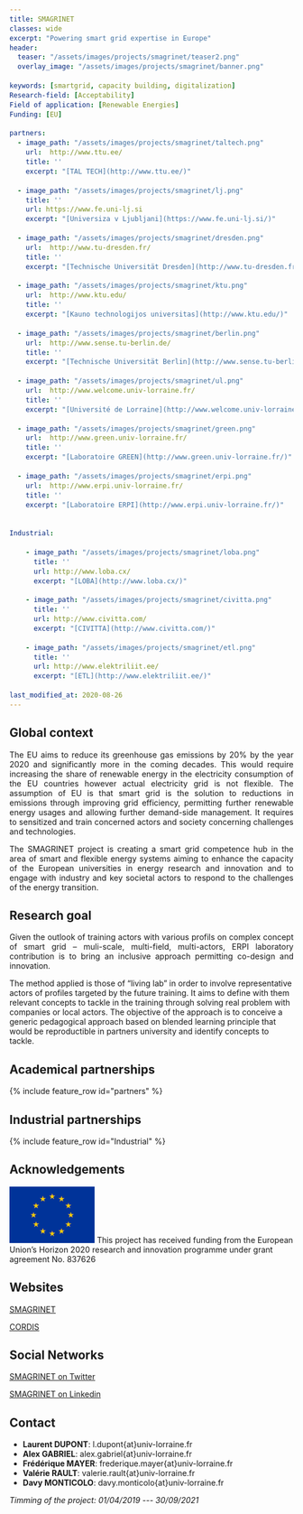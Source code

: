 ```yaml
---
title: SMAGRINET
classes: wide
excerpt: "Powering smart grid expertise in Europe"
header:
  teaser: "/assets/images/projects/smagrinet/teaser2.png"
  overlay_image: "/assets/images/projects/smagrinet/banner.png"

keywords: [smartgrid, capacity building, digitalization]
Research-field: [Acceptability]
Field of application: [Renewable Energies]
Funding: [EU]

partners:
  - image_path: "/assets/images/projects/smagrinet/taltech.png"
    url:  http://www.ttu.ee/
    title: ''
    excerpt: "[TAL TECH](http://www.ttu.ee/)"

  - image_path: "/assets/images/projects/smagrinet/lj.png"
    title: ''
    url: https://www.fe.uni-lj.si
    excerpt: "[Universiza v Ljubljani](https://www.fe.uni-lj.si/)"

  - image_path: "/assets/images/projects/smagrinet/dresden.png"
    url:  http://www.tu-dresden.fr/
    title: ''
    excerpt: "[Technische Universität Dresden](http://www.tu-dresden.fr/)"

  - image_path: "/assets/images/projects/smagrinet/ktu.png"
    url:  http://www.ktu.edu/
    title: ''
    excerpt: "[Kauno technologijos universitas](http://www.ktu.edu/)"

  - image_path: "/assets/images/projects/smagrinet/berlin.png"
    url:  http://www.sense.tu-berlin.de/
    title: ''
    excerpt: "[Technische Universität Berlin](http://www.sense.tu-berlin.de/)"

  - image_path: "/assets/images/projects/smagrinet/ul.png"
    url:  http://www.welcome.univ-lorraine.fr/
    title: ''
    excerpt: "[Université de Lorraine](http://www.welcome.univ-lorraine.fr/)"

  - image_path: "/assets/images/projects/smagrinet/green.png"
    url:  http://www.green.univ-lorraine.fr/
    title: ''
    excerpt: "[Laboratoire GREEN](http://www.green.univ-lorraine.fr/)"

  - image_path: "/assets/images/projects/smagrinet/erpi.png"
    url:  http://www.erpi.univ-lorraine.fr/
    title: ''
    excerpt: "[Laboratoire ERPI](http://www.erpi.univ-lorraine.fr/)" 


Industrial:

    - image_path: "/assets/images/projects/smagrinet/loba.png"  
      title: ''
      url: http://www.loba.cx/
      excerpt: "[LOBA](http://www.loba.cx/)"

    - image_path: "/assets/images/projects/smagrinet/civitta.png"  
      title: ''
      url: http://www.civitta.com/
      excerpt: "[CIVITTA](http://www.civitta.com/)"

    - image_path: "/assets/images/projects/smagrinet/etl.png"  
      title: ''
      url: http://www.elektriliit.ee/
      excerpt: "[ETL](http://www.elektriliit.ee/)"

last_modified_at: 2020-08-26
---
```



## Global context

<p style="text-align:justify;">The EU aims to reduce its greenhouse gas emissions by 20% by the year 2020 and significantly more in the coming decades. This would require increasing the share of renewable energy in the electricity consumption of the EU countries however actual electricity grid is not flexible. The assumption of EU is that smart grid is the solution to reductions in emissions through improving grid efficiency, permitting further renewable energy usages and allowing further demand-side management. It requires to sensitized and train concerned actors and society concerning challenges and technologies.</p>  

<p style="text-align:justify;">The SMAGRINET project is creating a smart grid competence hub in the area of smart and flexible energy systems aiming to enhance the capacity of the European universities in energy research and innovation and to engage with industry and key societal actors to respond to the challenges of the energy transition.</p>


## Research goal

<p style="text-align:justify;">Given the outlook of training actors with various profils on complex concept of smart grid – muli-scale, multi-field, multi-actors, ERPI laboratory contribution is to bring an inclusive approach permitting co-design and innovation.  

The method applied is those of “living lab” in order to involve representative actors of profiles targeted by the future training. It aims to define with them relevant concepts to tackle in the training through solving real problem with companies or local actors. The objective of the approach is to conceive a generic pedagogical approach based on blended learning principle that would be reproductible in partners university and identify concepts to tackle.</p>

## Academical partnerships

{% include feature_row id="partners" %}


## Industrial partnerships

{% include feature_row id="Industrial" %}




## Acknowledgements

<img src="/assets/images/projects/smagrinet/eu.png"  alt= "European Union" width="30%" class="align-right">
This project has received funding from the European Union’s Horizon 2020 research and innovation programme under grant agreement No. 837626


## Websites

<i class="fas fa-link"></i>  [SMAGRINET](https://www.smagrinet.eu)  

<i class="far fa-id-card"></i> [CORDIS](https://cordis.europa.eu/project/id/837626)  

##  Social Networks 

<i class="fab fa-twitter-square"></i> [SMAGRINET on Twitter](https://twitter.com/smagrinet)  

<i class="fab fa-linkedin"></i> [SMAGRINET on Linkedin](https://www.linkedin.com/company/smagrinet/)




## Contact
* **Laurent DUPONT**: l.dupont{at}univ-lorraine.fr
* **Alex GABRIEL**: alex.gabriel{at}univ-lorraine.fr
* **Frédérique MAYER**: frederique.mayer{at}univ-lorraine.fr
* **Valérie RAULT**: valerie.rault{at}univ-lorraine.fr
* **Davy MONTICOLO**: davy.monticolo{at}univ-lorraine.fr


 *Timming of the project: 01/04/2019 --- 30/09/2021*